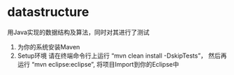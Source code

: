 # datastructure
用Java实现的数据结构及算法，同时对其进行了测试

1. 为你的系统安装Maven
2. Setup环境 
  请在终端命令行上运行 “mvn clean install -DskipTests”， 然后再运行 “mvn eclipse:eclipse”,  将项目Import到你的Eclipse中
